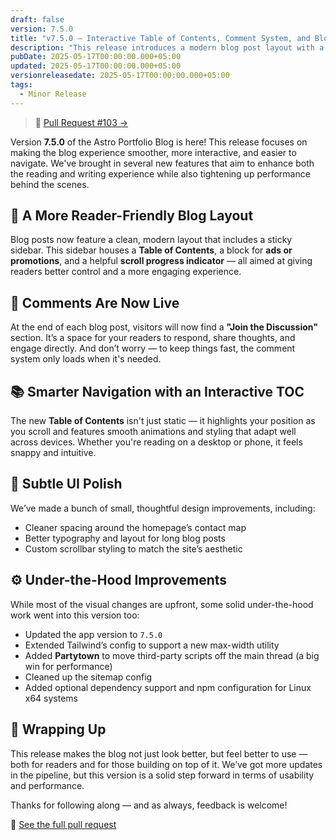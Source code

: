 ```yaml
---
draft: false
version: 7.5.0
title: "v7.5.0 — Interactive Table of Contents, Comment System, and Blog Enhancements – Astro Portfolio Update (PR #103)"
description: "This release introduces a modern blog post layout with a responsive Table of Contents, integrated comment system, and performance improvements through deferred loading and script optimization."
pubDate: 2025-05-17T00:00:00.000+05:00
updated: 2025-05-17T00:00:00.000+05:00
versionreleasedate: 2025-05-17T00:00:00.000+05:00
tags:
  - Minor Release
---
```


> 📌 [Pull Request #103 →](https://github.com/rafay99-epic/Astro-Portfolio-Blog/pull/103)

Version **7.5.0** of the Astro Portfolio Blog is here! This release focuses on making the blog experience smoother, more interactive, and easier to navigate. We've brought in several new features that aim to enhance both the reading and writing experience while also tightening up performance behind the scenes.

## 🧱 A More Reader-Friendly Blog Layout

Blog posts now feature a clean, modern layout that includes a sticky sidebar. This sidebar houses a **Table of Contents**, a block for **ads or promotions**, and a helpful **scroll progress indicator** — all aimed at giving readers better control and a more engaging experience.

## 💬 Comments Are Now Live

At the end of each blog post, visitors will now find a **"Join the Discussion"** section. It’s a space for your readers to respond, share thoughts, and engage directly. And don’t worry — to keep things fast, the comment system only loads when it's needed.

## 📚 Smarter Navigation with an Interactive TOC

The new **Table of Contents** isn't just static — it highlights your position as you scroll and features smooth animations and styling that adapt well across devices. Whether you're reading on a desktop or phone, it feels snappy and intuitive.

## 🎨 Subtle UI Polish

We’ve made a bunch of small, thoughtful design improvements, including:

- Cleaner spacing around the homepage’s contact map
- Better typography and layout for long blog posts
- Custom scrollbar styling to match the site’s aesthetic

## ⚙️ Under-the-Hood Improvements

While most of the visual changes are upfront, some solid under-the-hood work went into this version too:

- Updated the app version to `7.5.0`
- Extended Tailwind’s config to support a new max-width utility
- Added **Partytown** to move third-party scripts off the main thread (a big win for performance)
- Cleaned up the sitemap config
- Added optional dependency support and npm configuration for Linux x64 systems

## 🎯 Wrapping Up

This release makes the blog not just look better, but feel better to use — both for readers and for those building on top of it. We’ve got more updates in the pipeline, but this version is a solid step forward in terms of usability and performance.

Thanks for following along — and as always, feedback is welcome!

🔗 [See the full pull request](https://github.com/rafay99-epic/Astro-Portfolio-Blog/pull/103)
